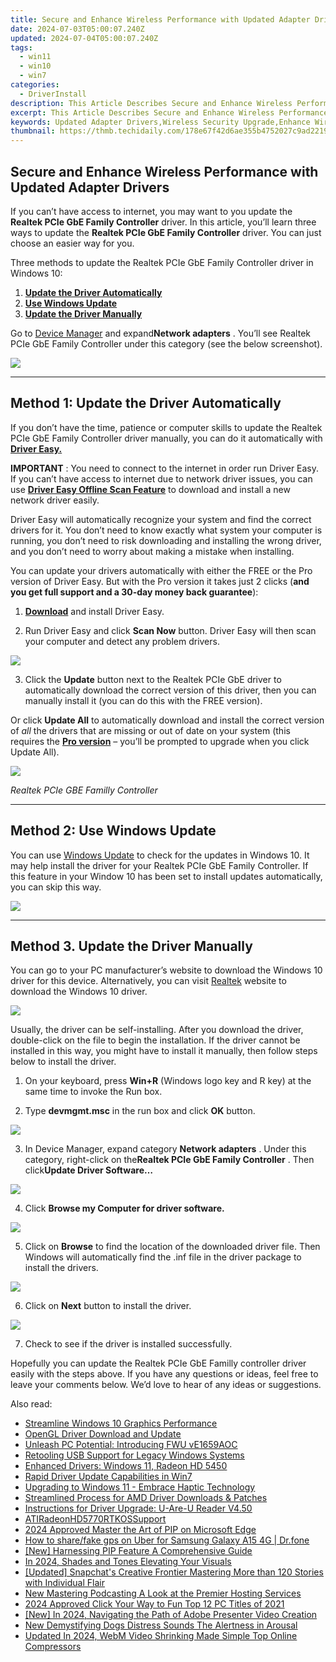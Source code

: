 ```yaml
---
title: Secure and Enhance Wireless Performance with Updated Adapter Drivers
date: 2024-07-03T05:00:07.240Z
updated: 2024-07-04T05:00:07.240Z
tags:
  - win11
  - win10
  - win7
categories:
  - DriverInstall
description: This Article Describes Secure and Enhance Wireless Performance with Updated Adapter Drivers
excerpt: This Article Describes Secure and Enhance Wireless Performance with Updated Adapter Drivers
keywords: Updated Adapter Drivers,Wireless Security Upgrade,Enhance Wireless Performance,Improve Wi-Fi Stability,Tech-Savvy Wireless Solutions,Secure Networking Adapter Drivers,Optimize Wi-Fi Performance Updates
thumbnail: https://thmb.techidaily.com/178e67f42d6ae355b4752027c9ad22197720cab14f0cfafff04bedca8cb4afb0.jpg
---
```


## Secure and Enhance Wireless Performance with Updated Adapter Drivers

 If you can’t have access to internet, you may want to you update the **Realtek PCIe GbE Family Controller** driver. In this article, you’ll learn three ways to update the **Realtek PCIe GbE Family Controller** driver. You can just choose an easier way for you.

 Three methods to update the Realtek PCIe GbE Family Controller driver in Windows 10:

1. **[Update the Driver Automatically](#m1)**
2. **[Use Windows Update](#m2)**
3. **[Update the Driver Manually](#m3)**

 Go to [Device Manager](https://tools.techidaily.com/drivereasy/download/) and expand**Network adapters** . You’ll see Realtek PCIe GbE Family Controller under this category (see the below screenshot).

![](https://images.drivereasy.com/wp-content/uploads/2018/10/img_5bd01d7cc69b6.jpg)

---

## **Method 1: Update the Driver Automatically**

 If you don’t have the time, patience or computer skills to update the Realtek PCIe GbE Family Controller driver manually,  you can do it automatically with **[Driver Easy.](https://tools.techidaily.com/drivereasy/download/)**

**IMPORTANT** : You need to connect to the internet in order run Driver Easy. If you can’t have access to internet due to network driver issues, you can use **[Driver Easy Offline Scan Feature](https://tools.techidaily.com/drivereasy/download/)**  to download and install a new network driver easily.

 Driver Easy will automatically recognize your system and find the correct drivers for it. You don’t need to know exactly what system your computer is running, you don’t need to risk downloading and installing the wrong driver, and you don’t need to worry about making a mistake when installing.

 You can update your drivers automatically with either the FREE or the Pro version of Driver Easy. But with the Pro version it takes just 2 clicks (**and you get full support and a 30-day money back guarantee**):

 1) **[Download](https://tools.techidaily.com/drivereasy/download/)**   and install Driver Easy.

 2) Run Driver Easy and click **Scan Now**   button. Driver Easy will then scan your computer and detect any problem drivers.

![](https://images.drivereasy.com/wp-content/uploads/2018/10/img_5bd022406e025.jpg)

 3) Click the **Update** button next to the Realtek PCIe GbE driver to automatically download the correct version of this driver, then you can manually install it (you can do this with the FREE version).

 Or click **Update All**  to automatically download and install the correct version of _all_   the drivers that are missing or out of date on your system (this requires the **[Pro version](https://tools.techidaily.com/drivereasy/download/)**  – you’ll be prompted to upgrade when you click Update All).

![](https://images.drivereasy.com/wp-content/uploads/2018/10/img_5bd0225612f41.jpg)

_Realtek PCIe GBE Familly Controller_

---

## Method 2: Use Windows Update

 You can use [Windows Update](https://tools.techidaily.com/drivereasy/download/) to check for the updates in Windows 10\. It may help install the driver for your Realtek PCIe GbE Family Controller. If this feature in your Window 10 has been set to install updates automatically, you can skip this way.

![](https://images.drivereasy.com/wp-content/uploads/2018/10/img_5bd0236547c83.jpg)

---

## Method 3\. Update the Driver Manually

 You can go to your PC manufacturer’s website to download the Windows 10 driver for this device. Alternatively, you can visit [Realtek](http://www.realtek.com/downloads/) website to download the Windows 10 driver.

![](https://images.drivereasy.com/wp-content/uploads/2019/03/image-521.png)

 Usually, the driver can be self-installing. After you download the driver, double-click on the file to begin the installation. If the driver cannot be installed in this way, you might have to install it manually, then follow steps below to install the driver.

 1) On your keyboard, press **Win+R** (Windows logo key and R key) at the same time to invoke the Run box.

 2) Type **devmgmt.msc** in the run box and click **OK** button.

![](https://images.drivereasy.com/wp-content/uploads/2018/10/img_5bd0234c3a594.png)

 3) In Device Manager, expand category **Network adapters** . Under this category, right-click on the**Realtek PCIe GbE Family Controller** . Then click**Update Driver Software…**

![](https://images.drivereasy.com/wp-content/uploads/2018/10/img_5bd023a099bb2.jpg)

 4) Click **Browse my Computer for driver software.**

![](https://images.drivereasy.com/wp-content/uploads/2018/10/img_5bd023ca8557c.jpg)

 5) Click on   **Browse**  to find the location of the downloaded driver file. Then Windows will automatically find the .inf file in the driver package to install the drivers.

![](https://images.drivereasy.com/wp-content/uploads/2018/10/img_5bd023f947709.jpg)

 6) Click on   **Next** button to install the driver.

![](https://images.drivereasy.com/wp-content/uploads/2018/10/img_5bd0244b633c8.jpg)

7) Check to see if the driver is installed successfully.

 Hopefully you can update the Realtek PCIe GbE Familly controller driver easily with the steps above. If you have any questions or ideas, feel free to leave your comments below. We’d love to hear of any ideas or suggestions.

<ins class="adsbygoogle"
     style="display:block"
     data-ad-format="autorelaxed"
     data-ad-client="ca-pub-7571918770474297"
     data-ad-slot="1223367746"></ins>



<ins class="adsbygoogle"
     style="display:block"
     data-ad-client="ca-pub-7571918770474297"
     data-ad-slot="8358498916"
     data-ad-format="auto"
     data-full-width-responsive="true"></ins>

<span class="atpl-alsoreadstyle">Also read:</span>
<div><ul>
<li><a href="https://driver-install.techidaily.com/streamline-windows-10-graphics-performance/"><u>Streamline Windows 10 Graphics Performance</u></a></li>
<li><a href="https://driver-install.techidaily.com/opengl-driver-download-and-update/"><u>OpenGL Driver Download and Update</u></a></li>
<li><a href="https://driver-install.techidaily.com/unleash-pc-potential-introducing-fwu-ve1659aoc/"><u>Unleash PC Potential: Introducing FWU vE1659AOC</u></a></li>
<li><a href="https://driver-install.techidaily.com/retooling-usb-support-for-legacy-windows-systems/"><u>Retooling USB Support for Legacy Windows Systems</u></a></li>
<li><a href="https://driver-install.techidaily.com/enhanced-drivers-windows-11-radeon-hd-5450/"><u>Enhanced Drivers: Windows 11, Radeon HD 5450</u></a></li>
<li><a href="https://driver-install.techidaily.com/rapid-driver-update-capabilities-in-win7/"><u>Rapid Driver Update Capabilities in Win7</u></a></li>
<li><a href="https://driver-install.techidaily.com/upgrading-to-windows-11-embrace-haptic-technology/"><u>Upgrading to Windows 11 - Embrace Haptic Technology</u></a></li>
<li><a href="https://driver-install.techidaily.com/streamlined-process-for-amd-driver-downloads-and-patches/"><u>Streamlined Process for AMD Driver Downloads & Patches</u></a></li>
<li><a href="https://driver-install.techidaily.com/instructions-for-driver-upgrade-u-are-u-reader-v450/"><u>Instructions for Driver Upgrade: U-Are-U Reader V4.50</u></a></li>
<li><a href="https://driver-install.techidaily.com/atiradeonhd5770rtkossupport/"><u>ATIRadeonHD5770RTKOSSupport</u></a></li>
<li><a href="https://extra-guidance.techidaily.com/2024-approved-master-the-art-of-pip-on-microsoft-edge/"><u>2024 Approved  Master the Art of PIP on Microsoft Edge</u></a></li>
<li><a href="https://fake-location.techidaily.com/how-to-sharefake-gps-on-uber-for-samsung-galaxy-a15-4g-drfone-by-drfone-virtual-android/"><u>How to share/fake gps on Uber for Samsung Galaxy A15 4G | Dr.fone</u></a></li>
<li><a href="https://some-techniques.techidaily.com/new-harnessing-pip-feature-a-comprehensive-guide/"><u>[New] Harnessing PIP Feature  A Comprehensive Guide</u></a></li>
<li><a href="https://extra-support.techidaily.com/in-2024-shades-and-tones-elevating-your-visuals/"><u>In 2024, Shades and Tones  Elevating Your Visuals</u></a></li>
<li><a href="https://snapchat-videos.techidaily.com/updated-snapchats-creative-frontier-mastering-more-than-120-stories-with-individual-flair/"><u>[Updated] Snapchat's Creative Frontier  Mastering More than 120 Stories with Individual Flair</u></a></li>
<li><a href="https://audio-editing.techidaily.com/new-mastering-podcasting-a-look-at-the-premier-hosting-services/"><u>New Mastering Podcasting A Look at the Premier Hosting Services</u></a></li>
<li><a href="https://on-screen-recording.techidaily.com/2024-approved-click-your-way-to-fun-top-12-pc-titles-of-2021/"><u>2024 Approved  Click Your Way to Fun  Top 12 PC Titles of 2021</u></a></li>
<li><a href="https://on-screen-recording.techidaily.com/new-in-2024-navigating-the-path-of-adobe-presenter-video-creation/"><u>[New] In 2024, Navigating the Path of Adobe Presenter Video Creation</u></a></li>
<li><a href="https://audio-shaping.techidaily.com/new-demystifying-dogs-distress-sounds-the-alertness-in-arousal/"><u>New Demystifying Dogs Distress Sounds The Alertness in Arousal</u></a></li>
<li><a href="https://ai-video-apps.techidaily.com/updated-in-2024-webm-video-shrinking-made-simple-top-online-compressors/"><u>Updated In 2024, WebM Video Shrinking Made Simple Top Online Compressors</u></a></li>
</ul></div>
